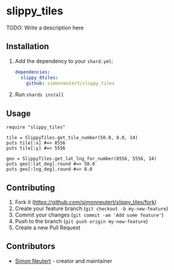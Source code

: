 # slippy_tiles

TODO: Write a description here

## Installation

1. Add the dependency to your `shard.yml`:

   ```yaml
   dependencies:
     slippy_0tiles:
       github: simonneutert/slippy_tiles
   ```

2. Run `shards install`

## Usage

```crystal
require "slippy_tiles"

tile = SlippyTiles.get_tile_number(50.0, 8.0, 14)
puts tile[:x] #=> 8556
puts tile[:y] #=> 5556

geo = SlippyTiles.get_lat_lng_for_number(8556, 5556, 14) 
puts geo[:lat_deg].round #=> 50.0
puts geo[:lng_deg].round #=> 8.0
```

## Contributing

1. Fork it (<https://github.com/simonneutert/slippy_tiles/fork>)
2. Create your feature branch (`git checkout -b my-new-feature`)
3. Commit your changes (`git commit -am 'Add some feature'`)
4. Push to the branch (`git push origin my-new-feature`)
5. Create a new Pull Request

## Contributors

- [Simon Neutert](https://github.com/simonneutert) - creator and maintainer
